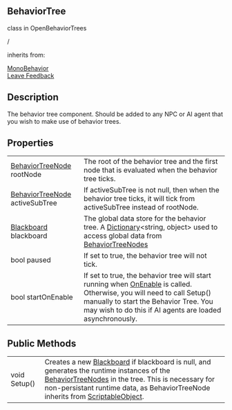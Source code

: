 <h2 class="header">BehaviorTree</h2>

<div class="flex-row space-between">
    <div class="flex-row">
        <p style="margin-right:10px">class in OpenBehaviorTrees</p>
        <p style="margin-right:10px">/</p>
        <p>inherits from: </p>
        <a class="link" href= "https://docs.unity3d.com/ScriptReference/MonoBehaviour.html">MonoBehavior</a>
    </div>
    <a class="link" style="text-align: right" href="mailto:zacharyruiz1@gmail.com" target="_blank">Leave Feedback</a>
</div>

<h2 class="small-h2 header">Description</h2>
<p>The behavior tree component. Should be added to any NPC or AI agent that you wish to make use of behavior trees.<p>

<h2 class="small-h2 header">Properties</h2>
<table class="table">
    <tbody>
        <tr>
            <td><a class="link" href = "BehaviorTreeNode.md">BehaviorTreeNode</a> rootNode</td>
            <td>The root of the behavior tree and the first node that is evaluated when the behavior tree ticks.</td>
        </tr>
           <tr>
            <td><a class="link" href = "BehaviorTreeNode.md">BehaviorTreeNode</a> activeSubTree</td>
            <td>If activeSubTree is not null, then when the behavior tree ticks, it will tick from activeSubTree instead of rootNode.</td>
        </tr>
        <tr>
            <td><a class="link" href = "Blackboard.md">Blackboard</a> blackboard</td>
            <td>The global data store for the behavior tree. A <a class="link" href="https://learn.microsoft.com/en-us/dotnet/api/system.collections.generic.dictionary-2?view=net-8.0">Dictionary</a>&lt;<span class="variable-name">string</span>, <span class="variable-name">object</span>> used to access global data from <a class="link" href = "BehaviorTreeNode.md">BehaviorTreeNodes</a></td>
        </tr>
        <tr>
            <td><span class="variable-name">bool</span> paused</td>
            <td>If set to <span class="variable-name">true</span>, the behavior tree will not tick.</td>
        </tr>
        <tr>
            <td><span class="variable-name">bool</span> startOnEnable</td>
            <td>If set to <span class="variable-name">true</span>, the behavior tree will start running when <a class="link" href="https://docs.unity3d.com/ScriptReference/MonoBehaviour.OnEnable.html">OnEnable</a> is called. Otherwise, you will need to call <span class="variable-name">Setup()</span> manually to start the Behavior Tree. You may wish to do this if AI agents are loaded asynchronously.</td>
        </tr>
    </tbody>
</table>

<h2 class="small-h2 header">Public Methods</h2>
<table class="table">
    <tbody>
        <tr>
            <td><span class="variable-name">void</spawn> Setup()</td>
            <td>Creates a new <a class="link" href = "Blackboard.md">Blackboard</a> if blackboard is null, and generates the runtime instances of the <a class="link" href = "BehaviorTreeNode.md">BehaviorTreeNodes</a> in the tree. This is necessary for non-persistant runtime data, as <span class="variable-name">BehaviorTreeNode</span> inherits from <a class="link" href= "https://docs.unity3d.com/Manual/class-ScriptableObject.html">ScriptableObject</a>.</td>
        </tr>
    </tbody>
</table>
